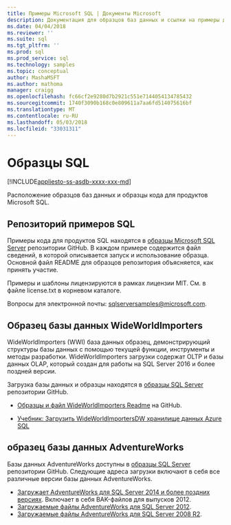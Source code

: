 ```yaml
---
title: Примеры Microsoft SQL | Документы Microsoft
description: Документация для образцов баз данных и ссылки на примеры для продуктов Microsoft SQL.
ms.date: 04/04/2018
ms.reviewer: ''
ms.suite: sql
ms.tgt_pltfrm: ''
ms.prod: sql
ms.prod_service: sql
ms.technology: samples
ms.topic: conceptual
author: MashaMSFT
ms.author: mathoma
manager: craigg
ms.openlocfilehash: fc66cf2e9280d7b2921c551e7144054134785432
ms.sourcegitcommit: 1740f3090b168c0e809611a7aa6fd514075616bf
ms.translationtype: MT
ms.contentlocale: ru-RU
ms.lasthandoff: 05/03/2018
ms.locfileid: "33031311"
---
```

# <a name="sql-samples"></a>Образцы SQL

[!INCLUDE[appliesto-ss-asdb-xxxx-xxx-md](../includes/appliesto-ss-asdb-asdw-pdw-md.md)]

Расположение образцов баз данных и образцы кода для продуктов Microsoft SQL.

## <a name="sql-samples-repository"></a>Репозиторий примеров SQL

Примеры кода для продуктов SQL находятся в [образцы Microsoft SQL Server](https://github.com/microsoft/sql-server-samples) репозитории GitHub. В каждом примере содержится файл сведений, в которой описывается запуск и использование образца. Основной файл README для образцов репозитория объясняется, как принять участие. 

Примеры и шаблоны лицензируются в рамках лицензии MIT. См. в файле license.txt в корневом каталоге.

Вопросы для электронной почты: sqlserversamples@microsoft.com.


## <a name="wideworldimporters-sample-database"></a>Образец базы данных WideWorldImporters

WideWorldImporters (WWI) база данных образец, демонстрирующий структуры базы данных с помощью текущей функции, инструменты и методы разработки. WideWorldImporters загрузки содержат OLTP и базы данных OLAP, который создан для работы на SQL Server 2016 и более поздней версии. 

Загрузка базы данных и образцы находятся в [образцы SQL Server](https://github.com/Microsoft/sql-server-samples) репозитории GitHub.


- [Образцы и файл WideWorldImporters Readme](https://github.com/Microsoft/sql-server-samples/tree/master/samples/databases/wide-world-importers) на GitHub.

- [Учебник: Загрузить WideWorldImportersDW хранилище данных Azure SQL](/azure/sql-data-warehouse/load-data-wideworldimportersdw)


## <a name="adventureworks-sample-database"></a>образец базы данных AdventureWorks

Базы данных AdventureWorks доступны в [образцы SQL Server](https://github.com/Microsoft/sql-server-samples) репозитории GitHub.  Следующие адреса загрузки включают в себя все различные версии базы данных AdventureWorks.

- [Загружает AdventureWorks для SQL Server 2014 и более поздних версиях](https://github.com/Microsoft/sql-server-samples/releases/tag/adventureworks). Включает в себя BAK-файлов для выпусков 2012.
- [Загружаемые файлы AdventureWorks для SQL Server 2012](https://github.com/Microsoft/sql-server-samples/releases/tag/adventureworks2012).
- [Загружаемые файлы AdventureWorks для SQL Server 2008 R2](https://github.com/Microsoft/sql-server-samples/releases/tag/adventureworks2008r2).
